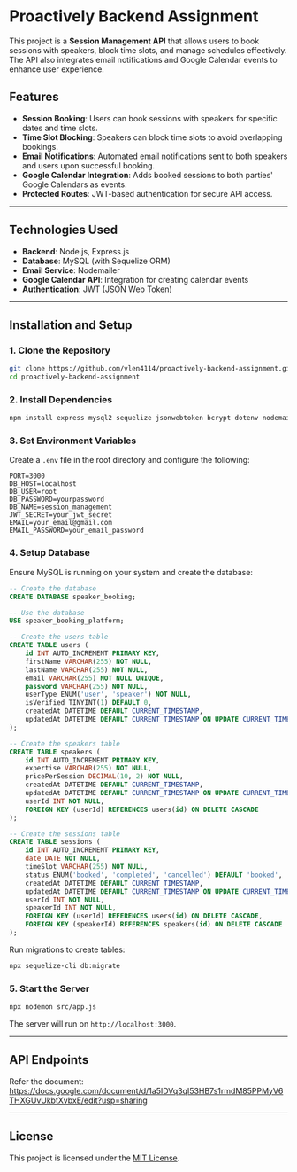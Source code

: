 # Proactively Backend Assignment

This project is a **Session Management API** that allows users to book sessions with speakers, block time slots, and manage schedules effectively. The API also integrates email notifications and Google Calendar events to enhance user experience.

## Features

- **Session Booking**: Users can book sessions with speakers for specific dates and time slots.
- **Time Slot Blocking**: Speakers can block time slots to avoid overlapping bookings.
- **Email Notifications**: Automated email notifications sent to both speakers and users upon successful booking.
- **Google Calendar Integration**: Adds booked sessions to both parties' Google Calendars as events.
- **Protected Routes**: JWT-based authentication for secure API access.

---

## Technologies Used

- **Backend**: Node.js, Express.js
- **Database**: MySQL (with Sequelize ORM)
- **Email Service**: Nodemailer
- **Google Calendar API**: Integration for creating calendar events
- **Authentication**: JWT (JSON Web Token)

---

## Installation and Setup

### 1. Clone the Repository
```bash
git clone https://github.com/vlen4114/proactively-backend-assignment.git
cd proactively-backend-assignment
```

### 2. Install Dependencies
```bash
npm install express mysql2 sequelize jsonwebtoken bcrypt dotenv nodemailer googleapis

```

### 3. Set Environment Variables
Create a `.env` file in the root directory and configure the following:
```env
PORT=3000
DB_HOST=localhost
DB_USER=root
DB_PASSWORD=yourpassword
DB_NAME=session_management
JWT_SECRET=your_jwt_secret
EMAIL=your_email@gmail.com
EMAIL_PASSWORD=your_email_password
```

### 4. Setup Database
Ensure MySQL is running on your system and create the database:
```sql
-- Create the database
CREATE DATABASE speaker_booking;

-- Use the database
USE speaker_booking_platform;

-- Create the users table
CREATE TABLE users (
    id INT AUTO_INCREMENT PRIMARY KEY,
    firstName VARCHAR(255) NOT NULL,
    lastName VARCHAR(255) NOT NULL,
    email VARCHAR(255) NOT NULL UNIQUE,
    password VARCHAR(255) NOT NULL,
    userType ENUM('user', 'speaker') NOT NULL,
    isVerified TINYINT(1) DEFAULT 0,
    createdAt DATETIME DEFAULT CURRENT_TIMESTAMP,
    updatedAt DATETIME DEFAULT CURRENT_TIMESTAMP ON UPDATE CURRENT_TIMESTAMP
);

-- Create the speakers table
CREATE TABLE speakers (
    id INT AUTO_INCREMENT PRIMARY KEY,
    expertise VARCHAR(255) NOT NULL,
    pricePerSession DECIMAL(10, 2) NOT NULL,
    createdAt DATETIME DEFAULT CURRENT_TIMESTAMP,
    updatedAt DATETIME DEFAULT CURRENT_TIMESTAMP ON UPDATE CURRENT_TIMESTAMP,
    userId INT NOT NULL,
    FOREIGN KEY (userId) REFERENCES users(id) ON DELETE CASCADE
);

-- Create the sessions table
CREATE TABLE sessions (
    id INT AUTO_INCREMENT PRIMARY KEY,
    date DATE NOT NULL,
    timeSlot VARCHAR(255) NOT NULL,
    status ENUM('booked', 'completed', 'cancelled') DEFAULT 'booked',
    createdAt DATETIME DEFAULT CURRENT_TIMESTAMP,
    updatedAt DATETIME DEFAULT CURRENT_TIMESTAMP ON UPDATE CURRENT_TIMESTAMP,
    userId INT NOT NULL,
    speakerId INT NOT NULL,
    FOREIGN KEY (userId) REFERENCES users(id) ON DELETE CASCADE,
    FOREIGN KEY (speakerId) REFERENCES speakers(id) ON DELETE CASCADE
);

```
Run migrations to create tables:
```bash
npx sequelize-cli db:migrate
```

### 5. Start the Server
```bash
npx nodemon src/app.js
```
The server will run on `http://localhost:3000`.

---

## API Endpoints
Refer the document: https://docs.google.com/document/d/1a5IDVq3qI53HB7s1rmdM85PPMyV6THXGUvUkbtXvbxE/edit?usp=sharing

---

## License

This project is licensed under the [MIT License](LICENSE).
